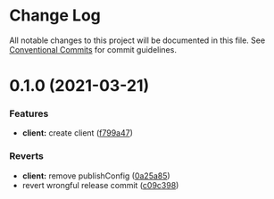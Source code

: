 # Change Log

All notable changes to this project will be documented in this file.
See [Conventional Commits](https://conventionalcommits.org) for commit guidelines.

# 0.1.0 (2021-03-21)


### Features

* **client:** create client ([f799a47](https://github.com/roziscoding/lrpc/commit/f799a47762045443dddb88f6de9f7b79d482e300))


### Reverts

* **client:** remove publishConfig ([0a25a85](https://github.com/roziscoding/lrpc/commit/0a25a8559ddd70bb1680967d81f3fc8162d98989))
* revert wrongful release commit ([c09c398](https://github.com/roziscoding/lrpc/commit/c09c398ce977b5826dada9fe09366c7b07eea411))
